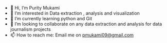 - 👋 Hi, I’m Purity Mukami
- 👀 I’m interested in Data extraction , analysis and visualization
- 🌱 I’m currently learning python and Git
- 💞️ I’m looking to collaborate on any data extraction and analysis for data journalism projects
- 📫 How to reach me: Email me on pmukami09@gmail.com

<!---
pmukami/pmukami is a ✨ special ✨ repository because its `README.md` (this file) appears on your GitHub profile.
You can click the Preview link to take a look at your changes.
--->
